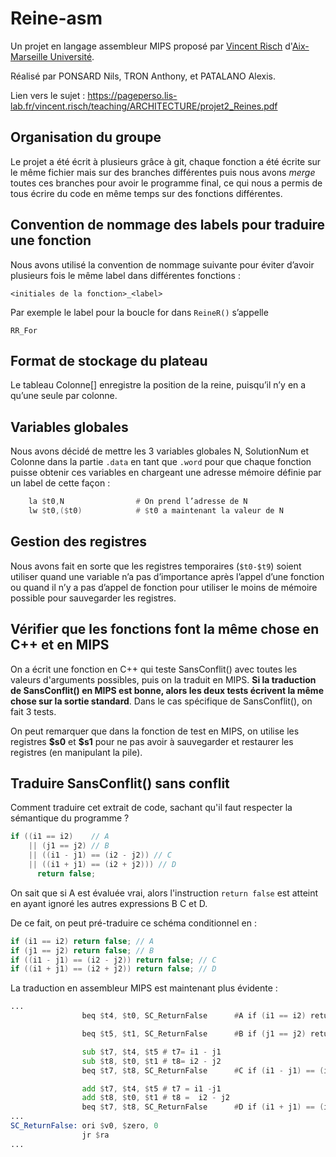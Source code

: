 # Reine-asm

Un projet en langage assembleur MIPS proposé par [Vincent Risch](https://pageperso.lis-lab.fr/vincent.risch/) d'[Aix-Marseille Université](https://www.univ-amu.fr/).

Réalisé par PONSARD Nils, TRON Anthony, et PATALANO Alexis.

Lien vers le sujet : https://pageperso.lis-lab.fr/vincent.risch/teaching/ARCHITECTURE/projet2_Reines.pdf

## Organisation du groupe
Le projet a été écrit à plusieurs grâce à git, chaque fonction a été écrite sur le même fichier mais sur des branches différentes puis nous avons *merge* toutes ces branches pour avoir le programme final,
ce qui nous a permis de tous écrire du code en même temps sur des fonctions différentes.

## Convention de nommage des labels pour traduire une  fonction
Nous avons utilisé la convention de nommage suivante pour éviter d’avoir plusieurs fois le même label dans différentes fonctions : 
```
<initiales de la fonction>_<label>
```
Par exemple le label pour la boucle for dans `ReineR()` s’appelle 
```
RR_For
```

## Format de stockage du plateau

Le tableau Colonne[] enregistre la position de la reine, puisqu’il n’y en a qu’une seule par colonne.

## Variables globales
Nous avons décidé de mettre les 3 variables globales N, SolutionNum et Colonne dans la partie `.data` en tant que `.word` pour que chaque fonction puisse obtenir ces variables en chargeant une adresse mémoire définie par un label de cette façon : 
```asm
	la $t0,N				# On prend l’adresse de N
	lw $t0,($t0)			# $t0 a maintenant la valeur de N
```

## Gestion des registres
Nous avons fait en sorte que les registres temporaires (`$t0-$t9`) soient utiliser quand une variable n’a pas d’importance après l’appel d’une fonction ou quand il n’y a pas d’appel de fonction pour utiliser le moins de mémoire possible pour sauvegarder les registres.

## Vérifier que les fonctions font la même chose en C++ et en MIPS

On a écrit une fonction en C++ qui teste SansConflit() avec toutes les valeurs d'arguments possibles, puis on la traduit en MIPS. **Si la traduction de SansConflit() en MIPS est bonne, alors les deux tests écrivent la même chose sur la sortie standard**. Dans le cas spécifique de SansConflit(), on fait 3 tests.

On peut remarquer que dans la fonction de test en MIPS, on utilise les registres **\$s0** et **\$s1** pour ne pas avoir à sauvegarder et restaurer les registres (en manipulant la pile).

## Traduire SansConflit() sans conflit

Comment traduire cet extrait de code, sachant qu'il faut respecter la sémantique du programme ?
```c++
if ((i1 == i2)    // A
    || (j1 == j2) // B
    || ((i1 - j1) == (i2 - j2)) // C
    || ((i1 + j1) == (i2 + j2))) // D
      return false;
```

On sait que si A est évaluée vrai, alors l'instruction `return false` est atteint en ayant ignoré les autres expressions B C et D.

De ce fait, on peut pré-traduire ce schéma conditionnel en :

```c++
if (i1 == i2) return false; // A
if (j1 == j2) return false; // B
if ((i1 - j1) == (i2 - j2)) return false; // C
if ((i1 + j1) == (i2 + j2)) return false; // D
```

La traduction en assembleur MIPS est maintenant plus évidente :

```asm
...
				beq $t4, $t0, SC_ReturnFalse	  #A if (i1 == i2) return false;

				beq $t5, $t1, SC_ReturnFalse 	  #B if (j1 == j2) return false;

				sub $t7, $t4, $t5 # t7= i1 - j1
				sub $t8, $t0, $t1 # t8= i2 - j2
				beq $t7, $t8, SC_ReturnFalse 	  #C if (i1 - j1) == (i2 - j2) return false;

				add $t7, $t4, $t5 # t7 = i1 -j1
				add $t8, $t0, $t1 # t8 =  i2 - j2
				beq $t7, $t8, SC_ReturnFalse	  #D if (i1 + j1) == (i2 + j2) return false;
...
SC_ReturnFalse: ori $v0, $zero, 0
				jr $ra
...
```

